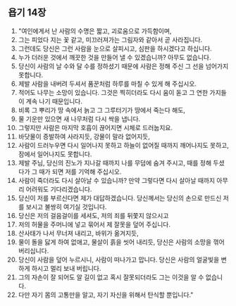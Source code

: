 ## 욥기 14장

1. "여인에게서 난 사람의 수명은 짧고, 괴로움으로 가득함이며,
2. 그는 피었다 지는 꽃 같고, 미끄러져가는 그림자와 같아서 곧 사라집니다.
3. 그런데도 당신은 그런 사람을 눈으로 살피시고, 심판을 하시겠다고 하십니다.
4. 누가 더러운 것에서 깨끗한 것을 만들어 낼 수 있겠습니까? 아무도 없습니다.
5. 당신이 사람의 날 수와 달 수를 정하셨기 때문에 사람은 정해 주신 그 선을 넘어가지 못합니다.
6. 제발 사람을 내버려 두셔서 품꾼처럼 하루를 마칠 수 있게 해 주십시오.
7. 적어도 나무는 소망이 있습니다. 그것은 찍히더라도 다시 움이 돋고 그 연한 가지들이 계속 나기 때문입니다.
8. 비록 그 뿌리가 땅 속에서 늙고 그 그루터기가 땅에서 죽는다 해도,
9. 물 기운만 있으면 새 나무처럼 다시 싹을 냅니다.
10. 그렇지만 사람은 마지막 호흡이 끊어지면 시체로 드러눕지요.
11. 바닷물이 증발하여 사라지듯, 강물이 말라 없어지듯,
12. 사람이 드러누우면 다시 일어나지 못하고 하늘이 없어질 때까지 깨어나지도 못하고, 잠에서 일어나지도 못합니다.
13. 제발 주님, 당신의 진노가 지나갈 때까지 나를 무덤에 숨겨 주시고, 때를 정해 두셨다가 그 때가 되면 저를 기억해 주십시오.
14. 사람이 죽더라도 다시 살아날 수 있습니까? 만약 그렇다면 다시 살아날 때까지 아무리 어려워도 기다리겠습니다.
15. 당신이 저를 부르신다면 제가 대답하겠습니다. 당신께서는 당신의 손으로 만드신 저를 보시고 불쌍히 여기실 것입니다.
16. 당신은 저의 걸음걸이를 세셔도, 저의 죄를 뒤쫓지 않으시고
17. 저의 허물을 주머니에 넣고 묶어서 제 잘못을 덮어 주십니다.
18. 산사태가 나서 무너져 내리고, 바위가 옮겨지듯,
19. 물이 돌을 닳게 하여 없애고, 물살이 흙을 씻어 내리듯, 당신은 사람의 소망을 꺾어 버리십니다.
20. 당신이 사람을 덮어 누르시니, 사람이 떠나가고 맙니다. 당신은 사람의 얼굴빛을 변하게 하시고 멀리 보내 버립니다.
21. 그의 자손이 잘 되어도 알 길이 없고 혹시 잘못되더라도 그는 이것을 알 수 없습니다.
22. 다만 자기 몸의 고통만을 알고, 자기 자신을 위해서 탄식할 뿐입니다."